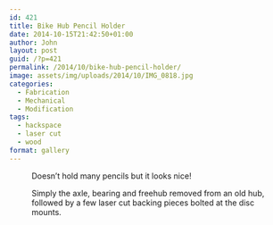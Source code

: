 ```yaml
---
id: 421
title: Bike Hub Pencil Holder
date: 2014-10-15T21:42:50+01:00
author: John
layout: post
guid: /?p=421
permalink: /2014/10/bike-hub-pencil-holder/
image: assets/img/uploads/2014/10/IMG_0818.jpg
categories:
  - Fabrication
  - Mechanical
  - Modification
tags:
  - hackspace
  - laser cut
  - wood
format: gallery
---
```

<figure class='gallery-item'> 
<img src="/assets/img/uploads/2014/10/IMG_0818.jpg" class="attachment-thumbnail size-thumbnail" alt="" loading="lazy" aria-describedby="gallery-7-422" />
<figcaption class='wp-caption-text gallery-caption' id='gallery-7-422'> Doesn&#8217;t hold many pencils but it looks nice! </figcaption></figure><figure class='gallery-item'> 

<img src="/assets/img/uploads/2014/10/IMG_0819.jpg" class="attachment-thumbnail size-thumbnail" alt="" loading="lazy" aria-describedby="gallery-7-423" />
<figcaption class='wp-caption-text gallery-caption' id='gallery-7-423'> Simply the axle, bearing and freehub removed from an old hub, followed by a few laser cut backing pieces bolted at the disc mounts. </figcaption></figure>
